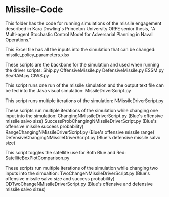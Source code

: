 # Missile-Code
This folder has the code for running simulations of the missile engagement described in Kara Dowling's 
Princeton University ORFE senior thesis, 
"A Multi-agent Stochastic Control Model for Adversarial Planning in Naval Operations."

This Excel file has all the inputs into the simulation that can be changed:
missile_policy_parameters.xlsx

These scripts are the backbone for the simulation and used when running the driver scripts:
Ship.py
OffensiveMissile.py
DefensiveMissile.py
ESSM.py
SeaRAM.py
CIWS.py

This script runs one run of the missile simulation and the output text file can be fed into the Java visual simulation:
MissileDriverScript.py

This script runs multiple iterations of the simulation:
NMissileDriverScript.py

These scripts run multiple iterations of the simulation while changing one input into the simulation:
ChangingNMissileDriverScript.py (Blue's offensive missile salvo size)
SuccessProbChangingNMissileDriverScript.py (Blue's offensive missile success probability)
RangeChangingNMissileDriverScript.py (Blue's offensive missile range)
DefensiveChangingNMissileDriverScript.py (Blue's defensive missile salvo size)

This script toggles the satellite use for Both Blue and Red:
SatelliteBoxPlotComparison.py

These scripts run multiple iterations of the simulation while changing two inputs into the simualtion:
TwoChangeNMissileDriverScript.py (Blue's offensive missile salvo size and success probability)
ODTwoChangeNMissileDriverScript.py (Blue's offensive and defensive missile salvo sizes)


